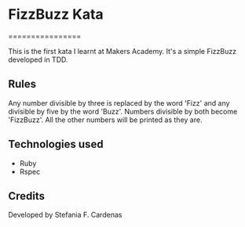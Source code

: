 # FizzBuzz Kata
================

This is the first kata I learnt at Makers Academy. It's a simple FizzBuzz developed in TDD.

Rules
-----
Any number divisible by three is replaced by the word 'Fizz' and any divisible by five by the word 'Buzz'. Numbers divisible by both become 'FizzBuzz'.
All the other numbers will be printed as they are.

Technologies used
------------------
* Ruby
* Rspec

Credits
--------

Developed by Stefania F. Cardenas




